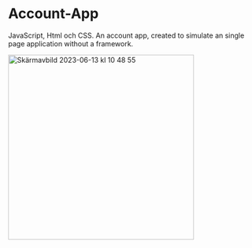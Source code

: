 # Account-App
JavaScript, Html och CSS. An account app, created to simulate an single page application without a framework.

<img width="377" alt="Skärmavbild 2023-06-13 kl  10 48 55" src="https://github.com/NikeSpengler/Account-App/assets/32640656/62ce5fbb-fcaf-42f1-8ed6-7e6c731809ee">
